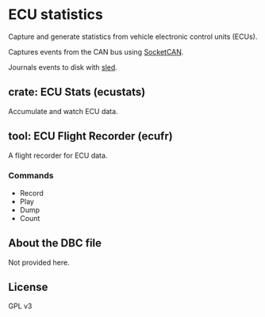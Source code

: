 ECU statistics
===

Capture and generate statistics from vehicle electronic control units (ECUs).

Captures events from the CAN bus using [SocketCAN](https://docs.kernel.org/networking/can.html).

Journals events to disk with [sled](https://github.com/spacejam/sled).

## crate: ECU Stats (ecustats)

Accumulate and watch ECU data.

## tool: ECU Flight Recorder (ecufr)

A flight recorder for ECU data.

### Commands

- Record
- Play
- Dump
- Count

## About the DBC file

Not provided here.

## License

GPL v3
